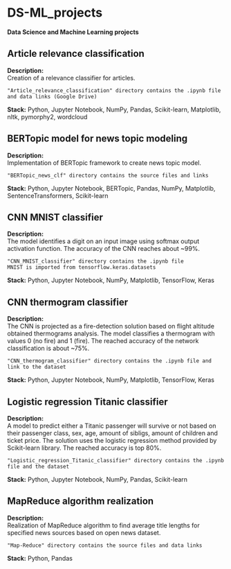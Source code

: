 # DS-ML_projects
**Data Science and Machine Learning projects**

## Article relevance classification
**Description:**\
Creation of a relevance classifier for articles.

	"Article_relevance_classification" directory contains the .ipynb file and data links (Google Drive)

**Stack:** Python, Jupyter Notebook, NumPy, Pandas, Scikit-learn, Matplotlib, nltk, pymorphy2, wordcloud

## BERTopic model for news topic modeling
**Description:**\
Implementation of BERTopic framework to create news topic model.

	"BERTopic_news_clf" directory contains the source files and links

**Stack:** Python, Jupyter Notebook, BERTopic, Pandas, NumPy, Matplotlib, SentenceTransformers, Scikit-learn

## CNN MNIST classifier
**Description:**\
The model identifies a digit on an input image using softmax output activation function. The accuracy of the CNN reaches about ~99%.

	"CNN_MNIST_classifier" directory contains the .ipynb file
 	MNIST is imported from tensorflow.keras.datasets

**Stack:** Python, Jupyter Notebook, NumPy, Matplotlib, TensorFlow, Keras

## CNN thermogram classifier
**Description:**\
The CNN is projected as a fire-detection solution based on flight altitude obtained thermograms analysis. 
The model classifies a thermogram with values 0 (no fire) and 1 (fire). The reached accuracy of the network classification is about ~75%.

	"CNN_thermogram_classifier" directory contains the .ipynb file and link to the dataset

**Stack:** Python, Jupyter Notebook, NumPy, Matplotlib, TensorFlow, Keras

## Logistic regression Titanic classifier
**Description:**\
A model to predict either a Titanic passenger will survive or not based on their passenger class, sex, age, amount of sibligs, amount of children and ticket price. 
The solution uses the logistic regression method provided by Scikit-learn library. The reached accuracy is top 80%.

	"Logistic_regression_Titanic_classifier" directory contains the .ipynb file and the dataset

**Stack:** Python, Jupyter Notebook, NumPy, Pandas, Scikit-learn

## MapReduce algorithm realization
**Description:**\
Realization of MapReduce algorithm to find average title lengths 
for specified news sources based on open news dataset.

	"Map-Reduce" directory contains the source files and data links

**Stack:** Python, Pandas
